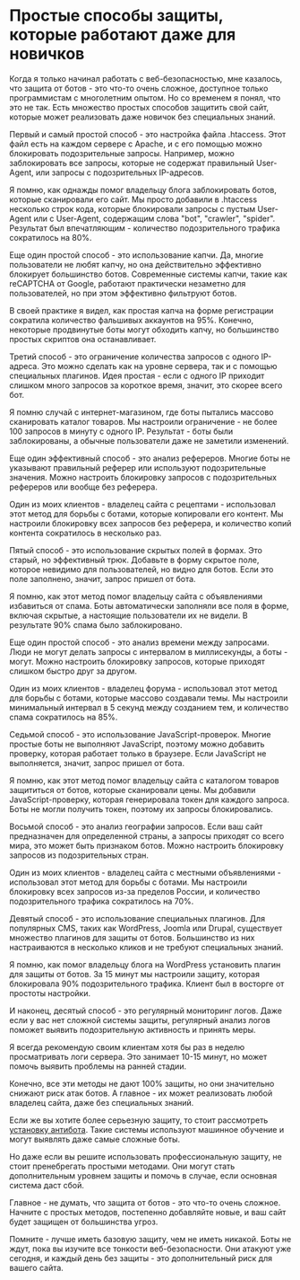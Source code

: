 # Простые способы защиты, которые работают даже для новичков

Когда я только начинал работать с веб-безопасностью, мне казалось, что защита от ботов - это что-то очень сложное, доступное только программистам с многолетним опытом. Но со временем я понял, что это не так. Есть множество простых способов защитить свой сайт, которые может реализовать даже новичок без специальных знаний.

Первый и самый простой способ - это настройка файла .htaccess. Этот файл есть на каждом сервере с Apache, и с его помощью можно блокировать подозрительные запросы. Например, можно заблокировать все запросы, которые не содержат правильный User-Agent, или запросы с подозрительных IP-адресов.

Я помню, как однажды помог владельцу блога заблокировать ботов, которые сканировали его сайт. Мы просто добавили в .htaccess несколько строк кода, которые блокировали запросы с пустым User-Agent или с User-Agent, содержащим слова "bot", "crawler", "spider". Результат был впечатляющим - количество подозрительного трафика сократилось на 80%.

Еще один простой способ - это использование капчи. Да, многие пользователи не любят капчу, но она действительно эффективно блокирует большинство ботов. Современные системы капчи, такие как reCAPTCHA от Google, работают практически незаметно для пользователей, но при этом эффективно фильтруют ботов.

В своей практике я видел, как простая капча на форме регистрации сократила количество фальшивых аккаунтов на 95%. Конечно, некоторые продвинутые боты могут обходить капчу, но большинство простых скриптов она останавливает.

Третий способ - это ограничение количества запросов с одного IP-адреса. Это можно сделать как на уровне сервера, так и с помощью специальных плагинов. Идея простая - если с одного IP приходит слишком много запросов за короткое время, значит, это скорее всего бот.

Я помню случай с интернет-магазином, где боты пытались массово сканировать каталог товаров. Мы настроили ограничение - не более 100 запросов в минуту с одного IP. Результат - боты были заблокированы, а обычные пользователи даже не заметили изменений.

Еще один эффективный способ - это анализ рефереров. Многие боты не указывают правильный реферер или используют подозрительные значения. Можно настроить блокировку запросов с подозрительных рефереров или вообще без реферера.

Один из моих клиентов - владелец сайта с рецептами - использовал этот метод для борьбы с ботами, которые копировали его контент. Мы настроили блокировку всех запросов без реферера, и количество копий контента сократилось в несколько раз.

Пятый способ - это использование скрытых полей в формах. Это старый, но эффективный трюк. Добавьте в форму скрытое поле, которое невидимо для пользователей, но видно для ботов. Если это поле заполнено, значит, запрос пришел от бота.

Я помню, как этот метод помог владельцу сайта с объявлениями избавиться от спама. Боты автоматически заполняли все поля в форме, включая скрытые, а настоящие пользователи их не видели. В результате 90% спама было заблокировано.

Еще один простой способ - это анализ времени между запросами. Люди не могут делать запросы с интервалом в миллисекунды, а боты - могут. Можно настроить блокировку запросов, которые приходят слишком быстро друг за другом.

Один из моих клиентов - владелец форума - использовал этот метод для борьбы с ботами, которые массово создавали темы. Мы настроили минимальный интервал в 5 секунд между созданием тем, и количество спама сократилось на 85%.

Седьмой способ - это использование JavaScript-проверок. Многие простые боты не выполняют JavaScript, поэтому можно добавить проверку, которая работает только в браузере. Если JavaScript не выполняется, значит, запрос пришел от бота.

Я помню, как этот метод помог владельцу сайта с каталогом товаров защититься от ботов, которые сканировали цены. Мы добавили JavaScript-проверку, которая генерировала токен для каждого запроса. Боты не могли получить токен, поэтому их запросы блокировались.

Восьмой способ - это анализ географии запросов. Если ваш сайт предназначен для определенной страны, а запросы приходят со всего мира, это может быть признаком ботов. Можно настроить блокировку запросов из подозрительных стран.

Один из моих клиентов - владелец сайта с местными объявлениями - использовал этот метод для борьбы с ботами. Мы настроили блокировку всех запросов из-за пределов России, и количество подозрительного трафика сократилось на 70%.

Девятый способ - это использование специальных плагинов. Для популярных CMS, таких как WordPress, Joomla или Drupal, существует множество плагинов для защиты от ботов. Большинство из них настраиваются в несколько кликов и не требуют специальных знаний.

Я помню, как помог владельцу блога на WordPress установить плагин для защиты от ботов. За 15 минут мы настроили защиту, которая блокировала 90% подозрительного трафика. Клиент был в восторге от простоты настройки.

И наконец, десятый способ - это регулярный мониторинг логов. Даже если у вас нет сложной системы защиты, регулярный анализ логов поможет выявить подозрительную активность и принять меры.

Я всегда рекомендую своим клиентам хотя бы раз в неделю просматривать логи сервера. Это занимает 10-15 минут, но может помочь выявить проблемы на ранней стадии.

Конечно, все эти методы не дают 100% защиты, но они значительно снижают риск атак ботов. А главное - их может реализовать любой владелец сайта, даже без специальных знаний.

Если же вы хотите более серьезную защиту, то стоит рассмотреть [установку антибота](https://progaem.com/ustanovka-antibota-usluga-po-zashhite-ot-botov-vashih-sajtov-na-razlichnyh-cms-sistemah.html). Такие системы используют машинное обучение и могут выявлять даже самые сложные боты.

Но даже если вы решите использовать профессиональную защиту, не стоит пренебрегать простыми методами. Они могут стать дополнительным уровнем защиты и помочь в случае, если основная система даст сбой.

Главное - не думать, что защита от ботов - это что-то очень сложное. Начните с простых методов, постепенно добавляйте новые, и ваш сайт будет защищен от большинства угроз.

Помните - лучше иметь базовую защиту, чем не иметь никакой. Боты не ждут, пока вы изучите все тонкости веб-безопасности. Они атакуют уже сегодня, и каждый день без защиты - это дополнительный риск для вашего сайта.
